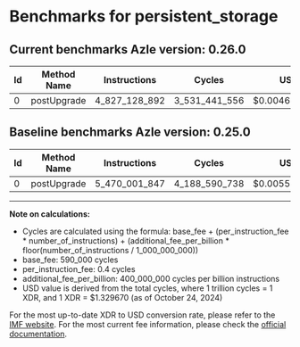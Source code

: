 # Benchmarks for persistent_storage

## Current benchmarks Azle version: 0.26.0

| Id  | Method Name | Instructions  | Cycles        | USD           | USD/Million Calls | Change                                  |
| --- | ----------- | ------------- | ------------- | ------------- | ----------------- | --------------------------------------- |
| 0   | postUpgrade | 4_827_128_892 | 3_531_441_556 | $0.0046956519 | $4_695.65         | <font color="green">-642_872_955</font> |

## Baseline benchmarks Azle version: 0.25.0

| Id  | Method Name | Instructions  | Cycles        | USD           | USD/Million Calls |
| --- | ----------- | ------------- | ------------- | ------------- | ----------------- |
| 0   | postUpgrade | 5_470_001_847 | 4_188_590_738 | $0.0055694434 | $5_569.44         |

---

**Note on calculations:**

- Cycles are calculated using the formula: base_fee + (per_instruction_fee \* number_of_instructions) + (additional_fee_per_billion \* floor(number_of_instructions / 1_000_000_000))
- base_fee: 590_000 cycles
- per_instruction_fee: 0.4 cycles
- additional_fee_per_billion: 400_000_000 cycles per billion instructions
- USD value is derived from the total cycles, where 1 trillion cycles = 1 XDR, and 1 XDR = $1.329670 (as of October 24, 2024)

For the most up-to-date XDR to USD conversion rate, please refer to the [IMF website](https://www.imf.org/external/np/fin/data/rms_sdrv.aspx).
For the most current fee information, please check the [official documentation](https://internetcomputer.org/docs/current/developer-docs/gas-cost#execution).
